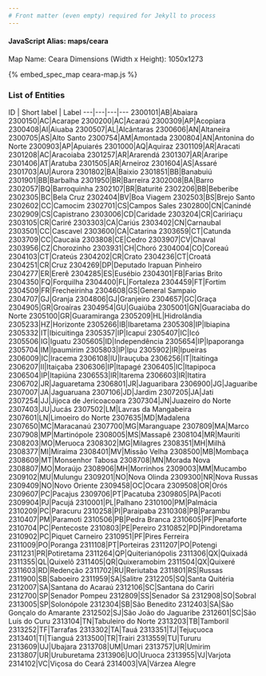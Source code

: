 ```yaml
---
# Front matter (even empty) required for Jekyll to process
---
```


#### JavaScript Alias: maps/ceara

Map Name: Ceara
Dimensions (Width x Height): 1050x1273



{% embed_spec_map ceara-map.js %}

### List of Entities

ID | Short label | Label
---|---|---|---
2300101|AB|Abaiara
2300150|AC|Acarape
2300200|AC|Acaraú
2300309|AP|Acopiara
2300408|AI|Aiuaba
2300507|AL|Alcântaras
2300606|AN|Altaneira
2300705|AS|Alto Santo
2300754|AM|Amontada
2300804|AN|Antonina do Norte
2300903|AP|Apuiarés
2301000|AQ|Aquiraz
2301109|AR|Aracati
2301208|AC|Aracoiaba
2301257|AR|Ararendá
2301307|AR|Araripe
2301406|AT|Aratuba
2301505|AR|Arneiroz
2301604|AS|Assaré
2301703|AU|Aurora
2301802|BA|Baixio
2301851|BB|Banabuiú
2301901|BB|Barbalha
2301950|BR|Barreira
2302008|BA|Barro
2302057|BQ|Barroquinha
2302107|BR|Baturité
2302206|BB|Beberibe
2302305|BC|Bela Cruz
2302404|BV|Boa Viagem
2302503|BS|Brejo Santo
2302602|CC|Camocim
2302701|CS|Campos Sales
2302800|CN|Canindé
2302909|CS|Capistrano
2303006|CD|Caridade
2303204|CR|Caririaçu
2303105|CR|Cariré
2303303|CA|Cariús
2303402|CN|Carnaubal
2303501|CC|Cascavel
2303600|CA|Catarina
2303659|CT|Catunda
2303709|CC|Caucaia
2303808|CE|Cedro
2303907|CV|Chaval
2303956|CZ|Chorozinho
2303931|CH|Choró
2304004|CO|Coreaú
2304103|CT|Crateús
2304202|CR|Crato
2304236|CT|Croatá
2304251|CR|Cruz
2304269|DP|Deputado Irapuan Pinheiro
2304277|ER|Ererê
2304285|ES|Eusébio
2304301|FB|Farias Brito
2304350|FQ|Forquilha
2304400|FL|Fortaleza
2304459|FT|Fortim
2304509|FR|Frecheirinha
2304608|GS|General Sampaio
2304707|GJ|Granja
2304806|GJ|Granjeiro
2304657|GC|Graça
2304905|GR|Groaíras
2304954|GU|Guaiúba
2305001|GN|Guaraciaba do Norte
2305100|GR|Guaramiranga
2305209|HL|Hidrolândia
2305233|HZ|Horizonte
2305266|IB|Ibaretama
2305308|IP|Ibiapina
2305332|IT|Ibicuitinga
2305357|IP|Icapuí
2305407|IC|Icó
2305506|IG|Iguatu
2305605|ID|Independência
2305654|IP|Ipaporanga
2305704|IM|Ipaumirim
2305803|IP|Ipu
2305902|IR|Ipueiras
2306009|IC|Iracema
2306108|IU|Irauçuba
2306256|IT|Itaitinga
2306207|II|Itaiçaba
2306306|IP|Itapagé
2306405|IC|Itapipoca
2306504|IP|Itapiúna
2306553|IR|Itarema
2306603|IR|Itatira
2306702|JR|Jaguaretama
2306801|JR|Jaguaribara
2306900|JG|Jaguaribe
2307007|JA|Jaguaruana
2307106|JD|Jardim
2307205|JA|Jati
2307254|JJ|Jijoca de Jericoacoara
2307304|JN|Juazeiro do Norte
2307403|JU|Jucás
2307502|LM|Lavras da Mangabeira
2307601|LN|Limoeiro do Norte
2307635|MD|Madalena
2307650|MC|Maracanaú
2307700|MG|Maranguape
2307809|MA|Marco
2307908|MP|Martinópole
2308005|MS|Massapê
2308104|MR|Mauriti
2308203|MO|Meruoca
2308302|MG|Milagres
2308351|MH|Milhã
2308377|MI|Miraíma
2308401|MV|Missão Velha
2308500|MB|Mombaça
2308609|MT|Monsenhor Tabosa
2308708|MN|Morada Nova
2308807|MO|Moraújo
2308906|MH|Morrinhos
2309003|MM|Mucambo
2309102|MU|Mulungu
2309201|NO|Nova Olinda
2309300|NR|Nova Russas
2309409|NO|Novo Oriente
2309458|OC|Ocara
2309508|OR|Orós
2309607|PC|Pacajus
2309706|PT|Pacatuba
2309805|PA|Pacoti
2309904|PJ|Pacujá
2310001|PL|Palhano
2310100|PM|Palmácia
2310209|PC|Paracuru
2310258|PI|Paraipaba
2310308|PB|Parambu
2310407|PM|Paramoti
2310506|PB|Pedra Branca
2310605|PF|Penaforte
2310704|PC|Pentecoste
2310803|PE|Pereiro
2310852|PD|Pindoretama
2310902|PC|Piquet Carneiro
2310951|PF|Pires Ferreira
2311009|PO|Poranga
2311108|PT|Porteiras
2311207|PO|Potengi
2311231|PR|Potiretama
2311264|QP|Quiterianópolis
2311306|QX|Quixadá
2311355|QL|Quixelô
2311405|QR|Quixeramobim
2311504|QX|Quixeré
2311603|RD|Redenção
2311702|RU|Reriutaba
2311801|RS|Russas
2311900|SB|Saboeiro
2311959|SA|Salitre
2312205|SQ|Santa Quitéria
2312007|SA|Santana do Acaraú
2312106|SC|Santana do Cariri
2312700|SP|Senador Pompeu
2312809|SS|Senador Sá
2312908|SO|Sobral
2313005|SP|Solonópole
2312304|SB|São Benedito
2312403|SA|São Gonçalo do Amarante
2312502|SJ|São João do Jaguaribe
2312601|SC|São Luís do Curu
2313104|TN|Tabuleiro do Norte
2313203|TB|Tamboril
2313252|TF|Tarrafas
2313302|TA|Tauá
2313351|TJ|Tejuçuoca
2313401|TI|Tianguá
2313500|TR|Trairi
2313559|TU|Tururu
2313609|UJ|Ubajara
2313708|UM|Umari
2313757|UR|Umirim
2313807|UR|Uruburetama
2313906|UO|Uruoca
2313955|VJ|Varjota
2314102|VC|Viçosa do Ceará
2314003|VA|Várzea Alegre

